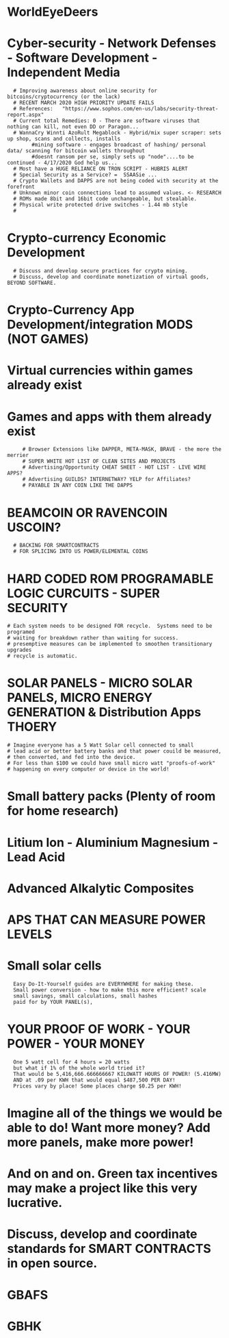 # WorldEyeDeers

# Cyber-security - Network Defenses - Software Development - Independent Media
      # Improving awareness about online security for bitcoins/cryptocurrency (or the lack)
      # RECENT MARCH 2020 HIGH PRIORITY UPDATE FAILS
      # References:   "https://www.sophos.com/en-us/labs/security-threat-report.aspx"
      # Current total Remedies: 0 - There are software viruses that nothing can kill, not even DD or Paragon...
      # WannaCry Winnti AzoRult Megablock - Hybrid/mix super scraper: sets up shop, scans and collects, installs
            #mining software - engages broadcast of hashing/ personal data/ scanning for bitcoin wallets throughout
            #doesnt ransom per se, simply sets up "node"....to be continued - 4/17/2020 God help us...
      # Most have a HUGE RELIANCE ON TRON SCRIPT - HUBRIS ALERT
      # Special Security as a Service? =  SSAASie ...
      # Crypto Wallets and DAPPS are not being coded with security at the forefront
      # Unknown minor coin connections lead to assumed values. <- RESEARCH
      # ROMs made 8bit and 16bit code unchangeable, but stealable.
      # Physical write protected drive switches - 1.44 mb style
      # 
# Crypto-currency Economic Development
      # Discuss and develop secure practices for crypto mining.
      # Discuss, develop and coordinate monetization of virtual goods, BEYOND SOFTWARE.

# Crypto-Currency App Development/integration MODS (NOT GAMES)
   #  Virtual currencies within games already exist
   #  Games and apps with them already exist
         # Browser Extensions like DAPPER, META-MASK, BRAVE - the more the merrier
         # SUPER WHITE HOT LIST OF CLEAN SITES AND PROJECTS
         # Advertising/Opportunity CHEAT SHEET - HOT LIST - LIVE WIRE APPS?
         # Advertising GUILDS? INTERNETWAY? YELP for Affiliates?
         # PAYABLE IN ANY COIN LIKE THE DAPPS

# BEAMCOIN OR RAVENCOIN USCOIN?
      # BACKING FOR SMARTCONTRACTS
      # FOR SPLICING INTO US POWER/ELEMENTAL COINS

# HARD CODED ROM PROGRAMABLE LOGIC CURCUITS - SUPER SECURITY 
    # Each system needs to be designed FOR recycle.  Systems need to be programed 
    # waiting for breakdown rather than waiting for success.
    # presemptive measures can be implemented to smoothen transitionary upgrades
    # recycle is automatic.

# SOLAR PANELS - MICRO SOLAR PANELS, MICRO ENERGY GENERATION & Distribution Apps THOERY
    # Imagine everyone has a 5 Watt Solar cell connected to small
    # lead acid or better battery banks and that power couild be measured,
    # then converted, and fed into the device.
    # For less than $100 we could have small micro watt "proofs-of-work" 
    # happening on every computer or device in the world!
     
# Small battery packs (Plenty of room for home research)

#     Litium Ion - Aluminium Magnesium - Lead Acid

#     Advanced Alkalytic Composites

#     APS THAT CAN MEASURE POWER LEVELS
     
# Small solar cells 
      Easy Do-It-Yourself guides are EVERYWHERE for making these.
      Small power conversion - how to make this more efficient? scale
      small savings, small calculations, small hashes 
      paid for by YOUR PANEL(s),

# YOUR PROOF OF WORK    -     YOUR POWER   -     YOUR MONEY
      One 5 watt cell for 4 hours = 20 watts 
      but what if 1% of the whole world tried it?
      That would be 5,416,666.666666667 KILOWATT HOURS OF POWER! (5.416MW)
      AND at .09 per KWH that would equal $487,500 PER DAY!
      Prices vary by place! Some places charge $0.25 per KWH!

# Imagine all of the things we would be able to do! Want more money? Add more panels, make more power!
# And on and on. Green tax incentives may make a project like this very lucrative.

# Discuss, develop and coordinate standards for SMART CONTRACTS in open source.
# GBAFS 
# GBHK
